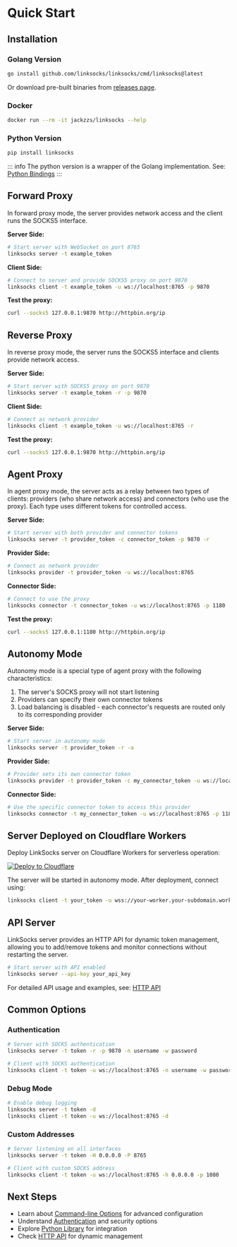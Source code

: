 # Quick Start

## Installation

### Golang Version
```bash
go install github.com/linksocks/linksocks/cmd/linksocks@latest
```

Or download pre-built binaries from [releases page](https://github.com/linksocks/linksocks/releases).

### Docker
```bash
docker run --rm -it jackzzs/linksocks --help
```

### Python Version
```bash
pip install linksocks
```

::: info
The python version is a wrapper of the Golang implementation. See: [Python Bindings](/python/)
:::

## Forward Proxy

In forward proxy mode, the server provides network access and the client runs the SOCKS5 interface.

**Server Side:**
```bash
# Start server with WebSocket on port 8765
linksocks server -t example_token
```

**Client Side:**
```bash
# Connect to server and provide SOCKS5 proxy on port 9870
linksocks client -t example_token -u ws://localhost:8765 -p 9870
```

**Test the proxy:**
```bash
curl --socks5 127.0.0.1:9870 http://httpbin.org/ip
```

## Reverse Proxy

In reverse proxy mode, the server runs the SOCKS5 interface and clients provide network access.

**Server Side:**
```bash
# Start server with SOCKS5 proxy on port 9870
linksocks server -t example_token -r -p 9870
```

**Client Side:**
```bash
# Connect as network provider
linksocks client -t example_token -u ws://localhost:8765 -r
```

**Test the proxy:**
```bash
curl --socks5 127.0.0.1:9870 http://httpbin.org/ip
```

## Agent Proxy

In agent proxy mode, the server acts as a relay between two types of clients: providers (who share network access) and connectors (who use the proxy). Each type uses different tokens for controlled access.

**Server Side:**
```bash
# Start server with both provider and connector tokens
linksocks server -t provider_token -c connector_token -p 9870 -r
```

**Provider Side:**
```bash
# Connect as network provider
linksocks provider -t provider_token -u ws://localhost:8765
```

**Connector Side:**
```bash
# Connect to use the proxy
linksocks connector -t connector_token -u ws://localhost:8765 -p 1180
```

**Test the proxy:**
```bash
curl --socks5 127.0.0.1:1180 http://httpbin.org/ip
```

## Autonomy Mode

Autonomy mode is a special type of agent proxy with the following characteristics:

1. The server's SOCKS proxy will not start listening
2. Providers can specify their own connector tokens
3. Load balancing is disabled - each connector's requests are routed only to its corresponding provider

**Server Side:**
```bash
# Start server in autonomy mode
linksocks server -t provider_token -r -a
```

**Provider Side:**
```bash
# Provider sets its own connector token
linksocks provider -t provider_token -c my_connector_token -u ws://localhost:8765
```

**Connector Side:**
```bash
# Use the specific connector token to access this provider
linksocks connector -t my_connector_token -u ws://localhost:8765 -p 1180
```

## Server Deployed on Cloudflare Workers

Deploy LinkSocks server on Cloudflare Workers for serverless operation:

[![Deploy to Cloudflare](https://deploy.workers.cloudflare.com/button)](https://deploy.workers.cloudflare.com/?url=https://github.com/linksocks/linksocks.js)

The server will be started in autonomy mode. After deployment, connect using:


```bash
linksocks client -t your_token -u wss://your-worker.your-subdomain.workers.dev -p 9870
```

## API Server

LinkSocks server provides an HTTP API for dynamic token management, allowing you to add/remove tokens and monitor connections without restarting the server.

```bash
# Start server with API enabled
linksocks server --api-key your_api_key
```

For detailed API usage and examples, see: [HTTP API](/guide/http-api)

## Common Options

### Authentication
```bash
# Server with SOCKS authentication
linksocks server -t token -r -p 9870 -n username -w password

# Client with SOCKS authentication
linksocks client -t token -u ws://localhost:8765 -n username -w password
```

### Debug Mode
```bash
# Enable debug logging
linksocks server -t token -d
linksocks client -t token -u ws://localhost:8765 -d
```

### Custom Addresses
```bash
# Server listening on all interfaces
linksocks server -t token -H 0.0.0.0 -P 8765

# Client with custom SOCKS address
linksocks client -t token -u ws://localhost:8765 -h 0.0.0.0 -p 1080
```

## Next Steps

- Learn about [Command-line Options](/guide/cli-options) for advanced configuration
- Understand [Authentication](/guide/authentication) and security options
- Explore [Python Library](/python/) for integration
- Check [HTTP API](/guide/http-api) for dynamic management